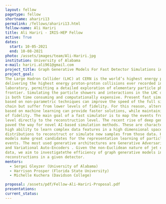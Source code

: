 ```yaml
---
layout: fellow
pagetype: fellow
shortname: ahariri13
permalink: /fellows/ahariri13.html
fellow-name: Ali Hariri
title: Ali Hariri - IRIS-HEP Fellow
active: True
dates:
  start: 10-05-2021
  end: 10-08-2021
photo: /assets/images/team/Ali-Hariri.jpg
institution: University of Alabama
e-mail: hariri.ali961@gmail.com
project_title: Graph Generative Models For Fast Detector Simulations in Particle Physics
project_goal:
The Large Hadron Collider (LHC) at CERN is the world’s highest energy particle accelerator,
delivering the highest energy proton-proton collisions ever recorded in the
laboratory, permitting a detailed exploration of elementary particle physics at the energy
frontier. Simulating the particle showers and interactions in the LHC detectors
is both time consuming and computationally expensive. Present fast simulation approaches
based on non-parametric techniques can improve the speed of the full simulation
chain but suffer from lower levels of fidelity. For this reason, alternative methods
based on machine learning can provide faster solutions, while maintaining a high level
of fidelity. The main goal of a fast simulator is to map the events from the generation
level directly to the reconstruction level. The recent rise of deep generative models
paved the way for novel AI-based simulation methods. These are characterized by a
high ability to learn complex data features in a high dimensional space as probability
distributions to reconstruct or simulate new samples from those data. Hence, generative
models make great candidates for the representation learning of particle collision
events. The most used generative architectures are Generative Adversarial Networks
and Variational Auto-Encoders . Given the non-Euclidean nature of jet events
data, we aim to investigatethe efficiency of graph generative models in simulating event
reconstructions in a given detector.
mentors:
  - Sergei Gleyzer (University of Alabama)
  - Harrison Prosper (Florida State University)
  - Michelle Kuchera (Davidson College)

proposal: /assets/pdf/Fellow-Ali-Hariri-Proposal.pdf
presentations:
current_status:
---
```


